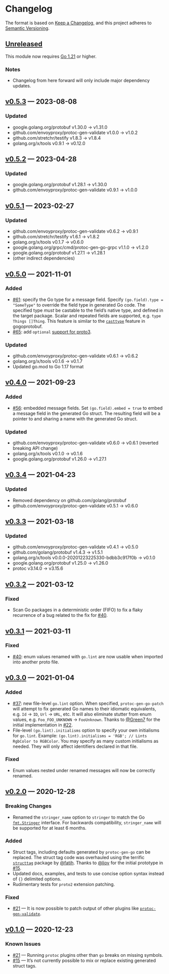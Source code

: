 # Changelog

The format is based on [Keep a Changelog](https://keepachangelog.com/en/1.0.0/), and this project adheres to [Semantic Versioning](https://semver.org/spec/v2.0.0.html).

## [Unreleased]

This module now requires [Go 1.21](https://go.dev/doc/go1.21) or higher.

### Notes
- Changelog from here forward will only include major dependency updates.

## [v0.5.3] — 2023-08-08

### Updated
- google.golang.org/protobuf v1.30.0 → v1.31.0
- github.com/envoyproxy/protoc-gen-validate v1.0.0 → v1.0.2
- github.com/stretchr/testify v1.8.3 → v1.8.4
- golang.org/x/tools v0.9.1 → v0.12.0

## [v0.5.2] — 2023-04-28

### Updated
- google.golang.org/protobuf v1.28.1 → v1.30.0
- github.com/envoyproxy/protoc-gen-validate v0.9.1 → v1.0.0

## [v0.5.1] — 2023-02-27

### Updated
- github.com/envoyproxy/protoc-gen-validate v0.6.2 → v0.9.1
- github.com/stretchr/testify v1.6.1 → v1.8.2
- golang.org/x/tools v0.1.7 → v0.6.0
- google.golang.org/grpc/cmd/protoc-gen-go-grpc v1.1.0 → v1.2.0
- google.golang.org/protobuf v1.27.1 → v1.28.1
- (other indirect dependencies)

## [v0.5.0] — 2021-11-01

### Added
- [#61](https://github.com/alta/protopatch/pull/61): specify the Go type for a message field. Specify `(go.field).type = "SomeType"` to override the field type in generated Go code. The specified type *must* be castable to the field’s native type, and defined in the target package. Scalar and repeated fields are supported, e.g. `type Things []Thing`. This feature is similar to the [`casttype`](https://github.com/gogo/protobuf/blob/master/extensions.md#more-canonical-go-structures) feature in gogoprotobuf.
- [#65](https://github.com/alta/protopatch/pull/65): add `optional` [support for proto3](https://github.com/protocolbuffers/protobuf/blob/master/docs/implementing_proto3_presence.md).

### Updated
- github.com/envoyproxy/protoc-gen-validate v0.6.1 → v0.6.2
- golang.org/x/tools v0.1.6 → v0.1.7
- Updated go.mod to Go 1.17 format

## [v0.4.0] — 2021-09-23

### Added
- [#56](https://github.com/alta/protopatch/pull/56): embedded message fields. Set `(go.field).embed = true` to embed a message field in the generated Go struct. The resulting field will be a pointer to and sharing a name with the generated Go struct.

### Updated
- github.com/envoyproxy/protoc-gen-validate v0.6.0 → v0.6.1 (reverted breaking API change)
- golang.org/x/tools v0.1.0 → v0.1.6
- google.golang.org/protobuf v1.26.0 → v1.27.1

## [v0.3.4] — 2021-04-23

### Updated
- Removed dependency on github.com/golang/protobuf
- github.com/envoyproxy/protoc-gen-validate v0.5.1 → v0.6.0

## [v0.3.3] — 2021-03-18

### Updated
- github.com/envoyproxy/protoc-gen-validate v0.4.1 → v0.5.0
- github.com/golang/protobuf v1.4.3 → v1.5.1
- golang.org/x/tools v0.0.0-20201223225330-bdbb3c917f0b → v0.1.0
- google.golang.org/protobuf v1.25.0 → v1.26.0
- protoc v3.14.0 → v3.15.6

## [v0.3.2] — 2021-03-12

### Fixed
- Scan Go packages in a deterministic order (FIFO) to fix a flaky recurrence of a bug related to the fix for [#40](https://github.com/alta/protopatch/issues/40).

## [v0.3.1] — 2021-03-11

### Fixed
- [#40](https://github.com/alta/protopatch/issues/40): enum values renamed with `go.lint` are now usable when imported into another proto file.

## [v0.3.0] — 2021-01-04

### Added
- [#37](https://github.com/alta/protopatch/pull/32): new file-level `go.lint` option. When specified, `protoc-gen-go-patch` will attempt to fix generated Go names to their idiomatic equivalents, e.g. `Id` → `ID`, `Url` → `URL`, etc. It will also eliminate stutter from enum values, e.g. `Foo_FOO_UNKNOWN` → `FooUnknown`. Thanks to [@Green7](https://github.com/Green7) for the initial implementation in [#22](https://github.com/alta/protopatch/pull/22).
- File-level `(go.lint).initialisms` option to specify your own initialisms for `go.lint`. Example: `(go.lint).initialisms = 'RGB'; // Lints RgbColor to RGBColor`. You may specify as many custom initialisms as needed. They will only affect identifiers declared in that file.

### Fixed
- Enum values nested under renamed messages will now be correctly renamed.

## [v0.2.0] — 2020-12-28

### Breaking Changes
- Renamed the `stringer_name` option to `stringer` to match the Go [`fmt.Stringer`](https://golang.org/pkg/fmt/#Stringer) interface. For backwards compatibility, `stringer_name` will be supported for at least 6 months.

### Added
- Struct tags, including defaults generated by `protoc-gen-go` can be replaced. The struct tag code was overhauled using the terrific [`structtag`](https://github.com/fatih/structtag) package by [@fatih](https://github.com/fatih). Thanks to [@liov](https://github.com/liov) for the initial prototype in [#15](https://github.com/alta/protopatch/pull/15).
- Updated docs, examples, and tests to use concise option syntax instead of `{}` delimited options.
- Rudimentary tests for `proto2` extension patching.

### Fixed
- [#21](https://github.com/alta/protopatch/issues/21) — It is now possible to patch output of other plugins like [`protoc-gen-validate`](https://github.com/envoyproxy/protoc-gen-validate).

## [v0.1.0] — 2020-12-23

### Known Issues
- [#21](https://github.com/alta/protopatch/issues/21) — Running `protoc` plugins other than `go` breaks on missing symbols.
- [#15](https://github.com/alta/protopatch/pull/15) — It’s not currently possible to mix or replace existing generated struct tags.

[Unreleased]: <https://github.com/alta/protopatch/compare/v0.5.3...HEAD>
[v0.5.3]: <https://github.com/alta/protopatch/compare/v0.5.2...v0.5.3>
[v0.5.2]: <https://github.com/alta/protopatch/compare/v0.5.1...v0.5.2>
[v0.5.1]: <https://github.com/alta/protopatch/compare/v0.5.0...v0.5.1>
[v0.5.0]: <https://github.com/alta/protopatch/compare/v0.4.0...v0.5.0>
[v0.4.0]: <https://github.com/alta/protopatch/compare/v0.3.4...v0.4.0>
[v0.3.4]: <https://github.com/alta/protopatch/compare/v0.3.3...v0.3.4>
[v0.3.3]: <https://github.com/alta/protopatch/compare/v0.3.2...v0.3.3>
[v0.3.2]: <https://github.com/alta/protopatch/compare/v0.3.1...v0.3.2>
[v0.3.1]: <https://github.com/alta/protopatch/compare/v0.3.0...v0.3.1>
[v0.3.0]: <https://github.com/alta/protopatch/compare/v0.2.0...v0.3.0>
[v0.2.0]: <https://github.com/alta/protopatch/compare/v0.1.0...v0.2.0>
[v0.1.0]: <https://github.com/alta/protopatch/tree/v0.1.0>
